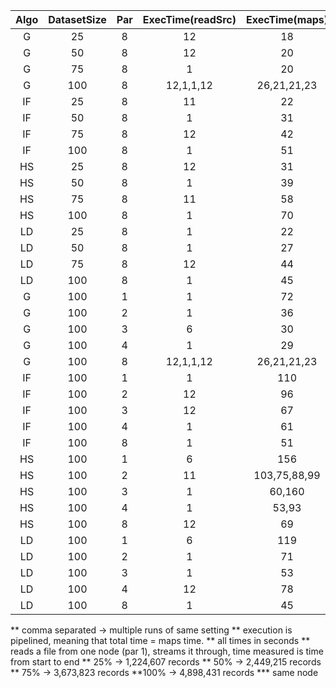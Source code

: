 | Algo | DatasetSize | Par | ExecTime(readSrc) | ExecTime(maps) |
| :--: | :---------: | :-: | :---------------: | :------------: |
|G|25|8|12|18|
|G|50|8|12|20|
|G|75|8|1|20|
|G|100|8|12,1,1,12|26,21,21,23|
|IF|25|8|11|22|
|IF|50|8|1|31|
|IF|75|8|12|42|
|IF|100|8|1|51|
|HS|25|8|12|31|
|HS|50|8|1|39|
|HS|75|8|11|58|
|HS|100|8|1|70|
|LD|25|8|1|22|
|LD|50|8|1|27|
|LD|75|8|12|44|
|LD|100|8|1|45|
|G|100|1|1|72|
|G|100|2|1|36|
|G|100|3|6|30|
|G|100|4|1|29|
|G|100|8|12,1,1,12|26,21,21,23|
|IF|100|1|1|110|***
|IF|100|2|12|96|
|IF|100|3|12|67|
|IF|100|4|1|61|
|IF|100|8|1|51|
|HS|100|1|6|156|
|HS|100|2|11|103,75,88,99|
|HS|100|3|1|60,160|
|HS|100|4|1|53,93|
|HS|100|8|12|69|
|LD|100|1|6|119|
|LD|100|2|1|71|
|LD|100|3|1|53|
|LD|100|4|12|78|
|LD|100|8|1|45|

** comma separated -> multiple runs of same setting
** execution is pipelined, meaning that total time = maps time.
** all times in seconds
** reads a file from one node (par 1), streams it through, time measured is time from start to end
** 25% -> 1,224,607 records
** 50% -> 2,449,215 records
** 75% -> 3,673,823 records
**100% -> 4,898,431 records
*** same node